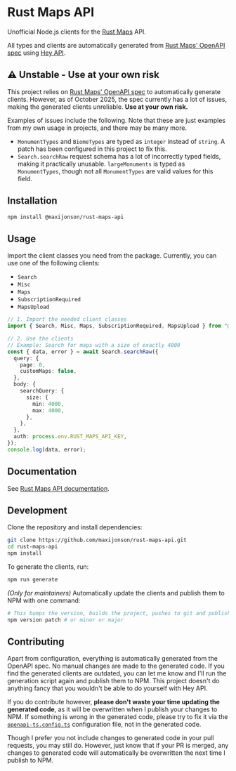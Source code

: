 # Rust Maps API

Unofficial Node.js clients for the [Rust Maps](https://rustmaps.com/) API.

All types and clients are automatically generated from [Rust Maps' OpenAPI spec](https://api.rustmaps.com/swagger/v4-public/swagger.json) using [Hey API](https://heyapi.dev/).

## ⚠️ Unstable - Use at your own risk

This project relies on [Rust Maps' OpenAPI spec](https://api.rustmaps.com/swagger/v4-public/swagger.json) to automatically generate clients. However, as of October 2025, the spec currently has a lot of issues, making the generated clients unreliable. **Use at your own risk.**

Examples of issues include the following. Note that these are just examples from my own usage in projects, and there may be many more.

- `MonumentTypes` and `BiomeTypes` are typed as `integer` instead of `string`. A patch has been configured in this project to fix this.
- `Search.searchRaw` request schema has a lot of incorrectly typed fields, making it practically unusable. `largeMonuments` is typed as `MonumentTypes`, though not all `MonumentTypes` are valid values for this field.

## Installation

```bash
npm install @maxijonson/rust-maps-api
```

## Usage

Import the client classes you need from the package. Currently, you can use one of the following clients:

- `Search`
- `Misc`
- `Maps`
- `SubscriptionRequired`
- `MapsUpload`

```ts
// 1. Import the needed client classes
import { Search, Misc, Maps, SubscriptionRequired, MapsUpload } from "@maxijonson/rust-maps-api";

// 2. Use the clients
// Example: Search for maps with a size of exactly 4000
const { data, error } = await Search.searchRaw({
  query: {
    page: 0,
    customMaps: false,
  },
  body: {
    searchQuery: {
      size: {
        min: 4000,
        max: 4000,
      },
    },
  },
  auth: process.env.RUST_MAPS_API_KEY,
});
console.log(data, error);
```

## Documentation

See [Rust Maps API documentation](https://api.rustmaps.com/swagger).

## Development

Clone the repository and install dependencies:

```bash
git clone https://github.com/maxijonson/rust-maps-api.git
cd rust-maps-api
npm install
```

To generate the clients, run:

```bash
npm run generate
```

_(Only for maintainers)_ Automatically update the clients and publish them to NPM with one command:

```bash
# This bumps the version, builds the project, pushes to git and publishes to NPM
npm version patch # or minor or major
```

## Contributing

Apart from configuration, everything is automatically generated from the OpenAPI spec. No manual changes are made to the generated code. If you find the generated clients are outdated, you can let me know and I'll run the generation script again and publish them to NPM. This project doesn't do anything fancy that you wouldn't be able to do yourself with Hey API.

If you do contribute however, **please don't waste your time updating the generated code**, as it will be overwritten when I publish your changes to NPM. If something is wrong in the generated code, please try to fix it via the [`openapi-ts.config.ts`](./openapi-ts.config.ts) configuration file, not in the generated code.

Though I prefer you not include changes to generated code in your pull requests, you may still do. However, just know that if your PR is merged, any changes to generated code will automatically be overwritten the next time I publish to NPM.
